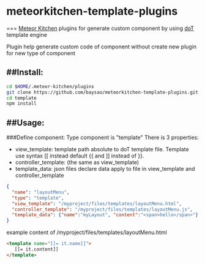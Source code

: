# meteorkitchen-template-plugins
===
[Meteor Kitchen](http://www.meteorkitchen.com/)  plugins for generate custom component by using [doT](http://olado.github.io/doT/) template engine

Plugin help generate custom code of component without create new plugin for new type of component

##Install: 
---
```sh
cd $HOME/.meteor-kitchen/plugins
git clone https://github.com/baysao/meteorkitchen-template-plugins.git template
cd template
npm install
```

##Usage:
----
###Define component:
Type component is "template"
There is 3 properties:

- view_template: template path absolute to doT template file. Template use syntax [[ instead default {{ and ]] instead of }}.
- controller_template: (the same as view_template)
- template_data: json files declare data apply to file in view_template and controller_template

```json
{
  "name": "layoutMenu",
  "type": "template",
  "view_template": "/myproject/files/templates/layoutMenu.html",
  "controller_template": "/myproject/files/templates/layoutMenu.js",
  "template_data": {"name":"myLayout", "content":"<span>hello</span>"}
}
```

example content of /myproject/files/templates/layoutMenu.html
```html
<template name="[[= it.name]]">
   [[= it.content]]
</template>
```
